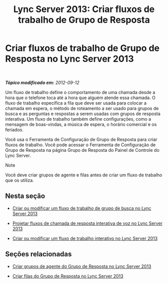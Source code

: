 ﻿---
title: 'Lync Server 2013: Criar fluxos de trabalho de Grupo de Resposta'
TOCTitle: Criar fluxos de trabalho de Grupo de Resposta
ms:assetid: 41272258-728d-42bd-b4d4-2a499734c720
ms:mtpsurl: https://technet.microsoft.com/pt-br/library/Gg425918(v=OCS.15)
ms:contentKeyID: 49306509
ms.date: 05/19/2016
mtps_version: v=OCS.15
ms.translationtype: HT
---

# Criar fluxos de trabalho de Grupo de Resposta no Lync Server 2013

 

_**Tópico modificado em:** 2012-09-12_

Um fluxo de trabalho define o comportamento de uma chamada desde a hora que o telefone toca até a hora que alguém atende essa chamada. O fluxo de trabalho especifica a fila que deve ser usada para colocar a chamada em espera, o método de roteamento a ser usado para grupos de busca e as perguntas e respostas a serem usadas com grupos de resposta interativa. Um fluxo de trabalho também define configurações, como a mensagem de boas-vindas, a música de espera, o horário comercial e os feriados.

Você usa o Ferramenta de Configuração de Grupo de Resposta para criar fluxos de trabalho. Você pode acessar o Ferramenta de Configuração de Grupo de Resposta na página Grupo de Resposta do Painel de Controle do Lync Server.

> [!note]  
> Você deve criar grupos de agente e filas antes de criar um fluxo de trabalho que os utiliza.

## Nesta seção

  - [Criar ou modificar um fluxo de trabalho de grupo de busca no Lync Server 2013](lync-server-2013-create-or-modify-a-hunt-group-workflow.md)

  - [Projetar fluxos de chamada de resposta interativa de voz no Lync Server 2013](lync-server-2013-design-interactive-voice-response-call-flows.md)

  - [Criar ou modificar um fluxo de trabalho interativo no Lync Server 2013](lync-server-2013-create-or-modify-an-interactive-workflow.md)

## Seções relacionadas

  - [Criar grupos de agente do Grupo de Resposta no Lync Server 2013](lync-server-2013-create-response-group-agent-groups.md)

  - [Criar filas do Grupo de Resposta no Lync Server 2013](lync-server-2013-create-response-group-queues.md)

